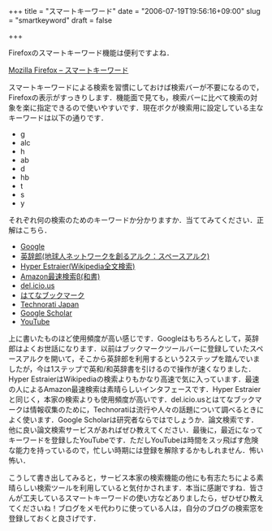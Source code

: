 +++
title = "スマートキーワード"
date = "2006-07-19T19:56:16+09:00"
slug = "smartkeyword"
draft = false

+++

<p>Firefoxのスマートキーワード機能は便利ですよね．</p>
<p><a href="http://www.mozilla-japan.org/products/firefox/smart-keywords.html">Mozilla Firefox &#8211; スマートキーワード</a></p>
<p>スマートキーワードによる検索を習慣にしておけば検索バーが不要になるので，Firefoxの表示がすっきりします．機能面で見ても，検索バーに比べて検索の対象を楽に指定できるので使いやすいです．現在ボクが検索用に設定している主なキーワードは以下の通りです．</p>
<ul>
<li>g</li>
<li>alc</li>
<li>h</li>
<li>ab</li>
<li>d</li>
<li>hb</li>
<li>t</li>
<li>s</li>
<li>y</li>
</ul>
<p>それぞれ何の検索のためのキーワードか分かりますか．当ててみてください．正解はこちら．</p>
<ul>
<li><a href="http://www.google.com/">Google</a></li>
<li><a href="http://www.alc.co.jp/">英辞郎(地球人ネットワークを創るアルク：スペースアルク)</a></li>
<li><a href="http://athlon64.fsij.org/~mikio/wikipedia/estseek.cgi">Hyper Estraier(Wikipedia全文検索)</a></li>
<li><a href="http://denzo.sakura.ne.jp/etc/amazon_search.htm">Amazon最速検索β(和書)</a></li>
<li><a href="http://del.icio.us/">del.icio.us</a></li>
<li><a href="http://b.hatena.ne.jp/">はてなブックマーク</a></li>
<li><a href="http://technorati.jp/">Technorati Japan</a></li>
<li><a href="http://scholar.google.com/">Google Scholar</a></li>
<li><a href="http://www.youtube.com/">YouTube</a></li>
</ul>
<p>上に書いたものほど使用頻度が高い感じです．Googleはもちろんとして，英辞郎はよくお世話になります．以前はブックマークツールバーに登録していたスペースアルクを開いて，そこから英辞郎を利用するという2ステップを踏んでいましたが，今は1ステップで英和/和英辞書を引けるので操作が速くなりました．Hyper EstraierはWikipediaの検索よりもかなり高速で気に入っています．最速の人によるAmazon最速検索は素晴らしいインタフェースです．Hyper Estraierと同じく，本家の検索よりも使用頻度が高いです．del.icio.usとはてなブックマークは情報収集のために，Technoratiは流行や人々の話題について調べるときによく使います．Google Scholarは研究者ならではでしょうか．論文検索です．他に良い論文検索サービスがあればぜひ教えてください．最後に，最近になってキーワードを登録したYouTubeです．ただしYouTubeは時間をスッ飛ばす危険な能力を持っているので，忙しい時期には登録を解除するかもしれません．怖い怖い．</p>
<p>こうして書き出してみると，サービス本家の検索機能の他にも有志たちによる素晴らしい検索ツールを利用していると気付かされます．本当に感謝ですね．皆さんが工夫しているスマートキーワードの使い方などありましたら，ぜひぜひ教えてくださいね！ブログをメモ代わりに使っている人は，自分のブログの検索窓を登録しておくと良さげです．</p>
